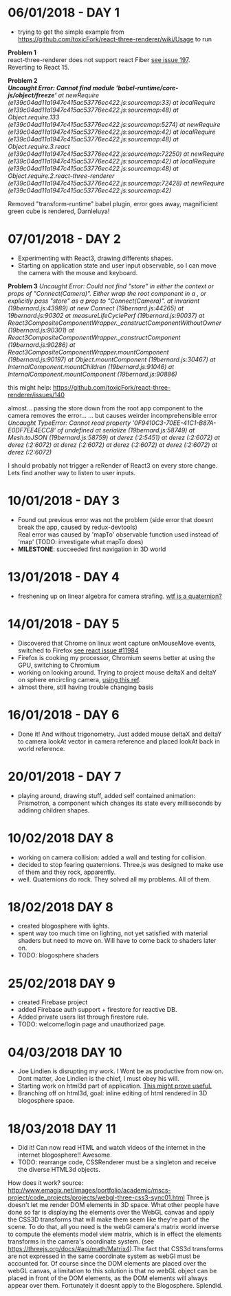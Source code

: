 # 06/01/2018 - DAY 1  
 - trying to get the simple example from https://github.com/toxicFork/react-three-renderer/wiki/Usage to run
   
**Problem 1**  
react-three-renderer does not support react Fiber [see issue 197](https://github.com/toxicFork/react-three-renderer/issues/197).  
Reverting to React 15.

**Problem 2**   
*__Uncaught Error: Cannot find module 'babel-runtime/core-js/object/freeze'__
    at newRequire (e139c04ad11a1947c415ac53776ec422.js:sourcemap:33)
    at localRequire (e139c04ad11a1947c415ac53776ec422.js:sourcemap:48)
    at Object.require.133 (e139c04ad11a1947c415ac53776ec422.js:sourcemap:5274)
    at newRequire (e139c04ad11a1947c415ac53776ec422.js:sourcemap:42)
    at localRequire (e139c04ad11a1947c415ac53776ec422.js:sourcemap:48)
    at Object.require.3.react (e139c04ad11a1947c415ac53776ec422.js:sourcemap:72250)
    at newRequire (e139c04ad11a1947c415ac53776ec422.js:sourcemap:42)
    at localRequire (e139c04ad11a1947c415ac53776ec422.js:sourcemap:48)
    at Object.require.2.react-three-renderer (e139c04ad11a1947c415ac53776ec422.js:sourcemap:72428)
    at newRequire (e139c04ad11a1947c415ac53776ec422.js:sourcemap:42)*

Removed "transform-runtime" babel plugin, error goes away, magnificient green cube is rendered, Darnleluya!

# 07/01/2018 - DAY 2
 - Experimenting with React3, drawing differents shapes.
 - Starting on application state and user input observable, so I can move the camera with the mouse and keyboard.

**Problem 3**
*Uncaught Error: Could not find "store" in either the context or props of "Connect(Camera)". Either wrap the root component in a <Provider>, or explicitly pass "store" as a prop to "Connect(Camera)".
    at invariant (19bernard.js:43989)
    at new Connect (19bernard.js:44265)
    at 19bernard.js:90302
    at measureLifeCyclePerf (19bernard.js:90037)
    at React3CompositeComponentWrapper._constructComponentWithoutOwner (19bernard.js:90301)
    at React3CompositeComponentWrapper._constructComponent (19bernard.js:90286)
    at React3CompositeComponentWrapper.mountComponent (19bernard.js:90197)
    at Object.mountComponent (19bernard.js:30467)
    at InternalComponent.mountChildren (19bernard.js:91046)
    at InternalComponent.mountComponent (19bernard.js:90886)*

this might help: https://github.com/toxicFork/react-three-renderer/issues/140

almost... passing the store down from the root app component to the camera removes the error...
... but causes weirder incomprehensible error 
*Uncaught TypeError: Cannot read property '0F9410C3-70EE-41C1-B87A-E0DF7EE4ECC8' of undefined
    at serialize (19bernard.js:58749)
    at Mesh.toJSON (19bernard.js:58759)
    at derez (<anonymous>:2:5451)
    at derez (<anonymous>:2:6072)
    at derez (<anonymous>:2:6072)
    at derez (<anonymous>:2:6072)
    at derez (<anonymous>:2:6072)
    at derez (<anonymous>:2:6072)
    at derez (<anonymous>:2:6072)*

I should probably not trigger a reRender of React3 on every store change.
Lets find another way to listen to user inputs.

# 10/01/2018 - DAY 3
 - Found out previous error was not the problem (side error that doesnt break the app, caused by redux-devtools)  
   Real error was caused by 'mapTo' observable function used instead of 'map' (TODO: investigate what mapTo does)
 - **MILESTONE**: succeeded first navigation in 3D world


# 13/01/2018 - DAY 4
 - freshening up on linear algebra for camera strafing. [wtf is a quaternion?](https://en.wikipedia.org/wiki/Quaternion)

# 14/01/2018 - DAY 5
 - Discovered that Chrome on linux wont capture onMouseMove events, switched to Firefox [see react issue #11984](https://github.com/facebook/react/issues/11984)
 - Firefox is cooking my processor, Chromium seems better at using the GPU, switching to Chromium
 - working on looking around. Trying to project mouse deltaX and deltaY on sphere encircling camera, [using this ref](https://www.scratchapixel.com/lessons/mathematics-physics-for-computer-graphics/geometry/spherical-coordinates-and-trigonometric-functions).
 - almost there, still having trouble changing basis

# 16/01/2018 - DAY 6
 - Done it! And without trigonometry. Just added mouse deltaX and deltaY to camera lookAt vector in camera reference and placed lookAt back in world reference.

# 20/01/2018 - DAY 7
 - playing around, drawing stuff, added self contained animation: Prismotron, a component which changes its state every milliseconds by addinng children shapes.

# 10/02/2018 DAY 8
 - working on camera collision: added a wall and testing for collision. 
 - decided to stop fearing quaternions. Three.js was designed to make use of them and they rock, apparently.
 - well. Quaternions do rock. They solved all my problems. All of them.

# 18/02/2018 DAY 8
 - created blogosphere with lights.
 - spent way too much time on lighting, not yet satisfied with material shaders but need to move on. Will have to come back to shaders later on.
 - TODO: blogosphere shaders


# 25/02/2018 DAY 9
 - created Firebase project
 - added Firebase auth support + firestore for reactive DB.
 - Added private users list through firestore rule.
 - TODO: welcome/login page and unauthorized page.


# 04/03/2018 DAY 10
 - Joe Lindien is disrupting my work. I Wont be as productive from now on. Dont matter, Joe Lindien is the chief, I must obey his will.
 - Starting work on html3d part of application. [This might prove useful.](https://github.com/Colmea/react-three-renderer-html3d)
 - Branching off on html3d, goal: inline editing of html rendered in 3D blogosphere space.

# 18/03/2018 DAY 11
 - Did it! Can now read HTML and watch videos of the internet in the internet blogosphere!! Awesome.
 - TODO: rearrange code, CSSRenderer must be a singleton and receive the diverse HTML3d objects.
 
 How does it work? 
 source: http://www.emagix.net/images/portfolio/academic/mscs-project/code_projects/projects/webgl-three-css3-sync01.html
Three.js doesn't let me render DOM elements in 3D space. What other people have done so far is displaying the elements over the WebGL canvas and apply
the CSS3D transforms that will make them seem like they're part of the scene. To do that, all you need is the webGl camera's matrix world inverse
to compute the elements model view matrix, which is in effect the elements transforms in the camera's coordinate system. 
(see https://threejs.org/docs/#api/math/Matrix4).The fact that CSS3d transforms are not expressed in the same coordinate system as webGl must be accounted for.
Of course since the DOM elements are placed over the webGL canvas, a limitation to this solution is that no webGL object can be placed in front of the DOM elements,
as the DOM elements will always appear over them. Fortunately it doesnt apply to the Blogosphere. Splendid.

